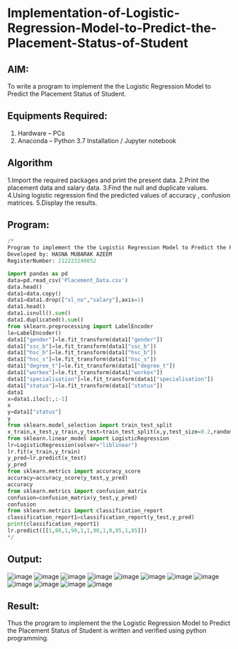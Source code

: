 # Implementation-of-Logistic-Regression-Model-to-Predict-the-Placement-Status-of-Student

## AIM:
To write a program to implement the the Logistic Regression Model to Predict the Placement Status of Student.

## Equipments Required:
1. Hardware – PCs
2. Anaconda – Python 3.7 Installation / Jupyter notebook

## Algorithm
1.Import the required packages and print the present data.
2.Print the placement data and salary data.
3.Find the null and duplicate values.
4.Using logistic regression find the predicted values of accuracy , confusion matrices.
5.Display the results.

## Program:
```Python
/*
Program to implement the the Logistic Regression Model to Predict the Placement Status of Student.
Developed by: HASNA MUBARAK AZEEM
RegisterNumber: 212223240052

import pandas as pd
data=pd.read_csv('Placement_Data.csv')
data.head()
data1=data.copy()
data1=data1.drop(["sl_no","salary"],axis=1)
data1.head()
data1.isnull().sum()
data1.duplicated().sum()
from sklearn.preprocessing import LabelEncoder
le=LabelEncoder()
data1["gender"]=le.fit_transform(data1["gender"])
data1["ssc_b"]=le.fit_transform(data1["ssc_b"])
data1["hsc_b"]=le.fit_transform(data1["hsc_b"])
data1["hsc_s"]=le.fit_transform(data1["hsc_s"])
data1["degree_t"]=le.fit_transform(data1["degree_t"])
data1["workex"]=le.fit_transform(data1["workex"])
data1["specialisation"]=le.fit_transform(data1["specialisation"])
data1["status"]=le.fit_transform(data1["status"])
data1
x=data1.iloc[:,:-1]
x
y=data1["status"]
y
from sklearn.model_selection import train_test_split
x_train,x_test,y_train,y_test=train_test_split(x,y,test_size=0.2,random_state=0)
from sklearn.linear_model import LogisticRegression
lr=LogisticRegression(solver="liblinear")
lr.fit(x_train,y_train)
y_pred=lr.predict(x_test)
y_pred
from sklearn.metrics import accuracy_score
accuracy=accuracy_score(y_test,y_pred)
accuracy
from sklearn.metrics import confusion_matrix
confusion=confusion_matrix(y_test,y_pred)
confusion
from sklearn.metrics import classification_report 
classification_report1=classification_report(y_test,y_pred)
print(classification_report1)
lr.predict([[1,80,1,90,1,1,90,1,0,85,1,85]])
*/
```

## Output:
![image](https://github.com/user-attachments/assets/d532a478-5ae4-4836-911f-491c67a361cb)
![image](https://github.com/user-attachments/assets/e0dc47f1-8fa6-4334-b687-1307721dfb39)
![image](https://github.com/user-attachments/assets/a6d166bc-283d-426d-921c-a4069d161e10)
![image](https://github.com/user-attachments/assets/09eab529-1eec-43ad-be86-4aa602954d3c)
![image](https://github.com/user-attachments/assets/f1d1202d-fe60-4e80-991e-7f233bf4c85f)
![image](https://github.com/user-attachments/assets/856479a9-8897-4ac2-8866-5a55ff34d746)
![image](https://github.com/user-attachments/assets/f269a19f-b238-4a51-b8df-b3e134f91e33)
![image](https://github.com/user-attachments/assets/36cf88a2-e134-434f-a3d0-9b53f061957a)
![image](https://github.com/user-attachments/assets/961f9165-f4e7-476a-85c9-006665c467f5)
![image](https://github.com/user-attachments/assets/83bf1c21-f8a8-4a43-83e3-1e020c1bf0cd)
![image](https://github.com/user-attachments/assets/c9921979-60e2-4d81-a508-a20f93fd1f3c)
![image](https://github.com/user-attachments/assets/0474b5a7-d732-494b-9a2a-e725e0399c4d)

## Result:
Thus the program to implement the the Logistic Regression Model to Predict the Placement Status of Student is written and verified using python programming.
